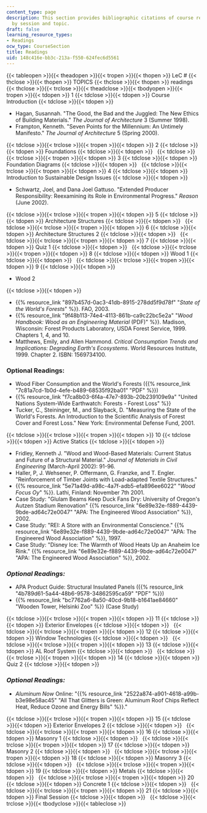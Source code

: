 ```yaml
---
content_type: page
description: This section provides bibliographic citations of course readings, organized
  by session and topic.
draft: false
learning_resource_types:
- Readings
ocw_type: CourseSection
title: Readings
uid: 148c416e-bb3c-213a-f550-624fec6d5561
---
```

{{< tableopen >}}{{< theadopen >}}{{< tropen >}}{{< thopen >}}
LeC #
{{< thclose >}}{{< thopen >}}
TOPICS
{{< thclose >}}{{< thopen >}}
readings
{{< thclose >}}{{< trclose >}}{{< theadclose >}}{{< tbodyopen >}}{{< tropen >}}{{< tdopen >}}
1
{{< tdclose >}}{{< tdopen >}}
Course Introduction
{{< tdclose >}}{{< tdopen >}}

- Hagan, Susannah. "The Good, the Bad and the Juggled: The New Ethics of Building Materials." *The Journal of Architecture* 3 (Summer 1998).
- Frampton, Kenneth. "Seven Points for the Millennium: An Untimely Manifesto." *The Journal of Architecture* 5 (Spring 2000).

{{< tdclose >}}{{< trclose >}}{{< tropen >}}{{< tdopen >}}
2
{{< tdclose >}}{{< tdopen >}}
Foundations
{{< tdclose >}}{{< tdopen >}}
 
{{< tdclose >}}{{< trclose >}}{{< tropen >}}{{< tdopen >}}
3
{{< tdclose >}}{{< tdopen >}}
Foundation Diagrams
{{< tdclose >}}{{< tdopen >}}
 
{{< tdclose >}}{{< trclose >}}{{< tropen >}}{{< tdopen >}}
4
{{< tdclose >}}{{< tdopen >}}
Introduction to Sustainable Design Issues
{{< tdclose >}}{{< tdopen >}}

- Schwartz, Joel, and Dana Joel Gattuso. "Extended Producer Responsibility: Reexamining its Role in Environmental Progress." *Reason* (June 2002).

{{< tdclose >}}{{< trclose >}}{{< tropen >}}{{< tdopen >}}
5
{{< tdclose >}}{{< tdopen >}}
Architecture Structures
{{< tdclose >}}{{< tdopen >}}
 
{{< tdclose >}}{{< trclose >}}{{< tropen >}}{{< tdopen >}}
6
{{< tdclose >}}{{< tdopen >}}
Architecture Structures 2
{{< tdclose >}}{{< tdopen >}}
 
{{< tdclose >}}{{< trclose >}}{{< tropen >}}{{< tdopen >}}
7
{{< tdclose >}}{{< tdopen >}}
Quiz 1
{{< tdclose >}}{{< tdopen >}}
 
{{< tdclose >}}{{< trclose >}}{{< tropen >}}{{< tdopen >}}
8
{{< tdclose >}}{{< tdopen >}}
Wood 1
{{< tdclose >}}{{< tdopen >}}
 
{{< tdclose >}}{{< trclose >}}{{< tropen >}}{{< tdopen >}}
9
{{< tdclose >}}{{< tdopen >}}

- Wood 2

{{< tdclose >}}{{< tdopen >}}

- {{% resource_link "897b457d-0ac3-41db-8915-278dd5f9d78f" "*State of the World's Forests*" %}}. FAO, 2003.
- {{% resource_link "9f48b113-74e4-4113-861b-ca9c22bc5e2a" "*Wood Handbook: Wood as an Engineering Material* (PDF)" %}}. Madison, Wisconsin: Forest Products Laboratory, USDA Forest Service, 1999. Chapters 1, 4, and 10.
- Matthews, Emily, and Allen Hammond. *Critical Consumption Trends and Implications: Degrading Earth's Ecosystems*. World Resources Institute, 1999. Chapter 2. ISBN: 1569734100.

### Optional Readings:

- Wood Fiber Consumption and the World's Forests ({{% resource_link "7c81a7cd-1b0d-4efe-b489-68535f92ba01" "PDF" %}})
- {{% resource_link "f7ca8b03-6f4a-47e7-893b-20b239109e9a" "United Nations System-Wide Earthwatch: Forests - Forest Loss" %}}
- Tucker, C., Steininger, M., and Slayback, D. "Measuring the State of the World's Forests. An Introduction to the Scientific Analysis of Forest Cover and Forest Loss." New York: Environmental Defense Fund, 2001.

{{< tdclose >}}{{< trclose >}}{{< tropen >}}{{< tdopen >}}
10
{{< tdclose >}}{{< tdopen >}}
Active Statics
{{< tdclose >}}{{< tdopen >}}

- Fridley, Kenneth J. "Wood and Wood-Based Materials: Current Status and Future of a Structural Material." *Journal of Materials in Civil Engineering* (March-April 2002): 91-96.
- Haller, P, J. Wehsener, P. Offermann, G. Franzke, and T. Engler. "Reinforcement of Timber Joints with Load-adapted Textile Structures." 
- {{% resource_link "5e71a49d-a98c-4a7f-adb5-efa896ee6022" "*Wood Focus Oy*" %}}. Lathi, Finland: November 7th 2001.
- Case Study: "Glulam Beams Keep Duck Fans Dry: University of Oregon's Autzen Stadium Renovation" {{% resource_link "6e89e32e-f889-4439-9bde-ad64c72e0047" "APA: The Engineered Wood Association" %}}, 2002.
- Case Study: "REI: A Store with an Environmental Conscience." {{% resource_link "6e89e32e-f889-4439-9bde-ad64c72e0047" "APA: The Engineered Wood Association" %}}, 1997.
- Case Study: "Disney Ice: The Warmth of Wood Heats Up an Anaheim Ice Rink." {{% resource_link "6e89e32e-f889-4439-9bde-ad64c72e0047" "APA: The Engineered Wood Association" %}}, 2002.

### *Optional Readings:*

- APA Product Guide: Structural Insulated Panels ({{% resource_link "4b789d61-5a44-48b6-9578-34862595ca59" "PDF" %}})
- {{% resource_link "bc7762a6-8a50-40cd-9b18-b1641ae84660" "Wooden Tower, Helsinki Zoo" %}} (Case Study)

{{< tdclose >}}{{< trclose >}}{{< tropen >}}{{< tdopen >}}
11
{{< tdclose >}}{{< tdopen >}}
Exterior Envelopes
{{< tdclose >}}{{< tdopen >}}
 
{{< tdclose >}}{{< trclose >}}{{< tropen >}}{{< tdopen >}}
12
{{< tdclose >}}{{< tdopen >}}
Window Technologies
{{< tdclose >}}{{< tdopen >}}
 
{{< tdclose >}}{{< trclose >}}{{< tropen >}}{{< tdopen >}}
13
{{< tdclose >}}{{< tdopen >}}
AL Roof System
{{< tdclose >}}{{< tdopen >}}
 
{{< tdclose >}}{{< trclose >}}{{< tropen >}}{{< tdopen >}}
14
{{< tdclose >}}{{< tdopen >}}
Quiz 2
{{< tdclose >}}{{< tdopen >}}

### *Optional Readings:*

- *Aluminum Now* Online: "{{% resource_link "2522a874-a901-4618-a99b-b3e98e58ac45" "All That Glitters is Green: Aluminum Roof Chips Reflect Heat, Reduce Ozone and Energy Bills" %}}."

{{< tdclose >}}{{< trclose >}}{{< tropen >}}{{< tdopen >}}
15
{{< tdclose >}}{{< tdopen >}}
Exterior Envelopes 2
{{< tdclose >}}{{< tdopen >}}
 
{{< tdclose >}}{{< trclose >}}{{< tropen >}}{{< tdopen >}}
16
{{< tdclose >}}{{< tdopen >}}
Masonry 1
{{< tdclose >}}{{< tdopen >}}
 
{{< tdclose >}}{{< trclose >}}{{< tropen >}}{{< tdopen >}}
17
{{< tdclose >}}{{< tdopen >}}
Masonry 2
{{< tdclose >}}{{< tdopen >}}
 
{{< tdclose >}}{{< trclose >}}{{< tropen >}}{{< tdopen >}}
18
{{< tdclose >}}{{< tdopen >}}
Masonry 3
{{< tdclose >}}{{< tdopen >}}
 
{{< tdclose >}}{{< trclose >}}{{< tropen >}}{{< tdopen >}}
19
{{< tdclose >}}{{< tdopen >}}
Metals
{{< tdclose >}}{{< tdopen >}}
 
{{< tdclose >}}{{< trclose >}}{{< tropen >}}{{< tdopen >}}
20
{{< tdclose >}}{{< tdopen >}}
Concrete 1
{{< tdclose >}}{{< tdopen >}}
 
{{< tdclose >}}{{< trclose >}}{{< tropen >}}{{< tdopen >}}
21
{{< tdclose >}}{{< tdopen >}}
Final Session
{{< tdclose >}}{{< tdopen >}}
 
{{< tdclose >}}{{< trclose >}}{{< tbodyclose >}}{{< tableclose >}}